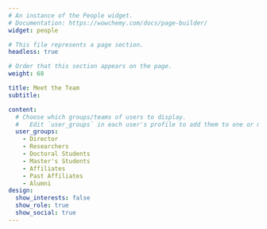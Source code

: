 ```yaml
---
# An instance of the People widget.
# Documentation: https://wowchemy.com/docs/page-builder/
widget: people

# This file represents a page section.
headless: true

# Order that this section appears on the page.
weight: 68

title: Meet the Team
subtitle:

content:
  # Choose which groups/teams of users to display.
  #   Edit `user_groups` in each user's profile to add them to one or more of these groups.
  user_groups:
    - Director
    - Researchers
    - Doctoral Students
    - Master's Students
    - Affiliates
    - Past Affiliates
    - Alumni
design:
  show_interests: false
  show_role: true
  show_social: true
---
```

